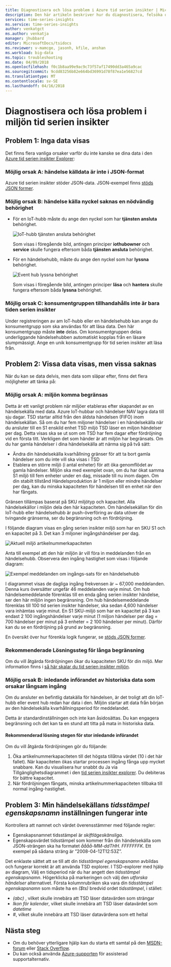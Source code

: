 ```yaml
---
title: Diagnostisera och lösa problem i Azure tid serien insikter | Microsoft Docs
description: Den här artikeln beskriver hur du diagnostisera, felsöka och lösa vanliga problem som kan uppstå i din Azure tid serien Insights-miljö.
services: time-series-insights
ms.service: time-series-insights
author: venkatgct
ms.author: venkatja
manager: jhubbard
editor: MicrosoftDocs/tsidocs
ms.reviewer: v-mamcge, jasonh, kfile, anshan
ms.workload: big-data
ms.topic: troubleshooting
ms.date: 04/09/2018
ms.openlocfilehash: f0c1b8aa99e9ac9c73f57af17490dd3a465a9cac
ms.sourcegitcommit: 9cdd83256b82e664bd36991d78f87ea1e56827cd
ms.translationtype: MT
ms.contentlocale: sv-SE
ms.lasthandoff: 04/16/2018
---
```

# <a name="diagnose-and-solve-problems-in-your-time-series-insights-environment"></a>Diagnostisera och lösa problem i miljön tid serien insikter

## <a name="problem-1-no-data-is-shown"></a>Problem 1: Inga data visas
Det finns flera vanliga orsaker varför du inte kanske se dina data i den [Azure tid serien insikter Explorer](https://insights.timeseries.azure.com):

### <a name="possible-cause-a-event-source-data-is-not-in-json-format"></a>Möjlig orsak A: händelse källdata är inte i JSON-format
Azure tid serien insikter stöder JSON-data. JSON-exempel finns [stöds JSON former](time-series-insights-send-events.md#supported-json-shapes).

### <a name="possible-cause-b-event-source-key-is-missing-a-required-permission"></a>Möjlig orsak B: händelse källa nyckel saknas en nödvändig behörighet
* För en IoT-hubb måste du ange den nyckel som har **tjänsten ansluta** behörighet.

   ![IoT-hubb tjänsten ansluta behörighet](media/diagnose-and-solve-problems/iothub-serviceconnect-permissions.png)

   Som visas i föregående bild, antingen principer **iothubowner** och **service** skulle fungera eftersom båda **tjänsten ansluta** behörighet.
   
* För en händelsehubb, måste du ange den nyckel som har **lyssna** behörighet.

   ![Event hub lyssna behörighet](media/diagnose-and-solve-problems/eventhub-listen-permissions.png)

   Som visas i föregående bild, antingen principer **läsa** och **hantera** skulle fungera eftersom båda **lyssna** behörighet.

### <a name="possible-cause-c-the-consumer-group-provided-is-not-exclusive-to-time-series-insights"></a>Möjlig orsak C: konsumentgruppen tillhandahålls inte är bara tiden serien insikter
Under registreringen av am IoT-hubb eller en händelsehubb kan ange du konsumentgrupp som ska användas för att läsa data. Den här konsumentgrupp måste **inte** delas. Om konsumentgruppen delas underliggande händelsehubben automatiskt kopplas från en läsare slumpmässigt. Ange en unik konsumentgrupp för tid serien insikter att läsa från.

## <a name="problem-2-some-data-is-shown-but-some-is-missing"></a>Problem 2: Vissa data visas, men vissa saknas
När du kan se data delvis, men data som släpar efter, finns det flera möjligheter att tänka på:

### <a name="possible-cause-a-your-environment-is-getting-throttled"></a>Möjlig orsak A: miljön komma begränsas
Detta är ett vanligt problem när miljöer etableras efter skapandet av en händelsekälla med data.  Azure IoT-hubbar och händelser NAV lagra data till sju dagar.  TSD startar alltid från den äldsta händelsen (FIFO) inom händelsekällan.  Så om du har fem miljoner händelser i en händelsekälla när du ansluter till en S1 enskild enhet TSD miljö TSD läser en miljon händelser per dag.  Detta visas ska se ut som om TSD har fem dagar efter fördröjning vid en första titt.  Verkligen det som händer är att miljön har begränsats.  Om du har gamla händelser i dina händelsekälla att närma sig på två sätt:

- Ändra din händelsekälla kvarhållning gränser för att ta bort gamla händelser som du inte vill ska visas i TSD
- Etablera en större miljö (i antal enheter) för att öka genomflödet av gamla händelser.  Miljön ska med exemplet ovan, om du har ökat samma S1 miljö till fem enheter under en dag, missade till nu inom dagen.  Om din stabilt tillstånd Händelsproduktion är 1 miljon eller mindre händelser per dag, kan du minska kapaciteten för händelsen till en enhet när den har fångats.  

Gränsen tillämpas baserat på SKU miljötyp och kapacitet. Alla händelsekällor i miljön dela den här kapaciteten. Om händelsekällan för din IoT-hubb eller händelsehubb är push-överföring av data utöver de tvingande gränserna, ser du begränsning och en fördröjning.

I följande diagram visas en gång serien insikter miljö som har en SKU S1 och en kapacitet på 3. Det kan 3 miljoner ingångshändelser per dag.

![Aktuell miljö artikelnummerkapaciteten](media/diagnose-and-solve-problems/environment-sku-current-capacity.png)

Anta till exempel att den här miljön är vill föra in meddelanden från en händelsehubb. Observera den ingång hastighet som visas i följande diagram:

![Exempel meddelanden om ingångs-sats för en händelsehubb](media/diagnose-and-solve-problems/eventhub-ingress-rate.png)

I diagrammet visas de dagliga ingång frekvensen är ~ 67,000 meddelanden. Denna kurs översätter ungefär 46 meddelanden varje minut. Om hub händelsemeddelande förenklas till en enda gång serien insikter händelse, ser den här miljön ingen begränsning. Om hub händelsemeddelande förenklas till 100 tid serien insikter händelser, ska sedan 4,600 händelser vara inhämtas varje minut. En S1 SKU-miljö som har en kapacitet på 3 kan endast 2 100 ingångshändelser varje minut (1 miljon händelser per dag = 700 händelser per minut på 3 enheter = 2 100 händelser per minut). Därför kan du se en fördröjning på grund av begränsning. 

En översikt över hur förenkla logik fungerar, se [stöds JSON former](time-series-insights-send-events.md#supported-json-shapes).

### <a name="recommended-resolution-steps-for-excessive-throttling"></a>Rekommenderade Lösningssteg för långa begränsning
Om du vill åtgärda fördröjningen ökar du kapaciteten SKU för din miljö. Mer information finns i [så här skalar du tid serien insikter miljön](time-series-insights-how-to-scale-your-environment.md).

### <a name="possible-cause-b-initial-ingestion-of-historical-data-is-causing-slow-ingress"></a>Möjlig orsak B: inledande införandet av historiska data som orsakar långsam ingång
Om du ansluter en befintlig datakälla för händelsen, är det troligt att din IoT-hubb eller event hub redan har data i den. Miljön startar att data från början av den händelsekälla kvarhållningsperiod för meddelandet.

Detta är standardinställningen och inte kan åsidosättas. Du kan engagera begränsning och det kan ta en stund att titta på mata in historiska data.

#### <a name="recommended-resolution-steps-of-large-initial-ingestion"></a>Rekommenderad lösning stegen för stor inledande införandet
Om du vill åtgärda fördröjningen gör du följande:
1. Öka artikelnummerkapaciteten till det högsta tillåtna värdet (10 i det här fallet). När kapaciteten ökas startar processen ingång fånga upp mycket snabbare. Kan du visualisera hur snabbt du Ja via Tillgänglighetsdiagrammet i den [tid serien insikter explorer](https://insights.timeseries.azure.com). Du debiteras för bättre kapacitet.
2. När fördröjningen fångats, minska artikelnummerkapaciteten tillbaka till normal ingång-hastighet.

## <a name="problem-3-my-event-sources-timestamp-property-name-setting-doesnt-work"></a>Problem 3: Min händelsekällans *tidsstämpel egenskapsnamn* inställningen fungerar inte
Kontrollera att namnet och värdet överensstämmer med följande regler:
* Egenskapsnamnet tidsstämpel är _skiftlägeskänsliga_.
* Egenskapsvärdet tidsstämpel som kommer från din händelsekälla som JSON-strängen ska ha formatet _åååå-MM-ddTHH. FFFFFFFK_. Ett exempel på sådana sträng är ”2008-04-12T12:53Z”.

Det enklaste sättet att se till att din *tidsstämpel egenskapsnamn* avbildas och fungerar korrekt är att använda TSD explorer.  I TSD-explorer med hjälp av diagram, Välj en tidsperiod när du har angett den *tidsstämpel egenskapsnamn*.  Högerklicka på markeringen och välj den *utforska händelser* alternativet.  Första kolumnrubriken ska vara din *tidsstämpel egenskapsnamn* som måste ha en *($ts)* bredvid ordet *tidsstämpel*, i stället:
- *(abc)* , vilket skulle innebära att TSD läser datavärden som strängar
- *Ikon för kalender*, vilket skulle innebära att TSD läser datavärdet som *datetime*
- *#*, vilket skulle innebära att TSD läser datavärdena som ett heltal


## <a name="next-steps"></a>Nästa steg
- Om du behöver ytterligare hjälp kan du starta ett samtal på den [MSDN-forum](https://social.msdn.microsoft.com/Forums/home?forum=AzureTimeSeriesInsights) eller [Stack Overflow](https://stackoverflow.com/questions/tagged/azure-timeseries-insights). 
- Du kan också använda [Azure-supporten](https://azure.microsoft.com/support/options/) för assisterad supportalternativ.

